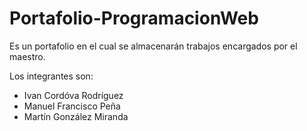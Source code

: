 # Portafolio-ProgramacionWeb
Es un portafolio en el cual se almacenarán trabajos encargados por el maestro.

Los integrantes son:

- Ivan Cordóva Rodríguez
- Manuel Francisco Peña
- Martín González Miranda
